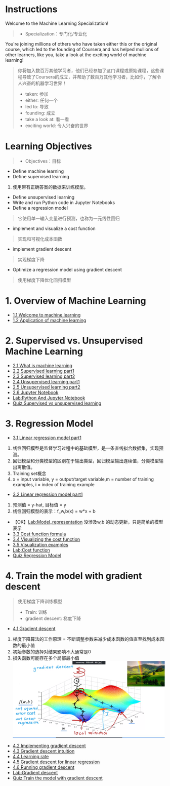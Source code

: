 # Instructions
Welcome to the Machine Learning Specialization!
> - Specialization：专门化/专业化


You're joining millions of others who have taken either this or the original course, which led to the founding of Coursera,and has helped mullions of other learners, like you, take a look at the exciting world of machine learning!
> 你将加入数百万其他学习者，他们已经参加了这门课程或原始课程，这些课程导致了Coursera的成立，并帮助了数百万其他学习者，比如你，了解令人兴奋的机器学习世界！
> - taken: 参加
> - either: 任何一个
> - led to: 导致
> - founding: 成立
> - take a look at: 看一看
> - exciting world: 令人兴奋的世界


# Learning Objectives
> - Objectives：目标

- Define machine learning
- Define supervised learning
1. 使用带有正确答案的数据来训练模型。
- Define unsupervised learning
- Write and run Python code in Jupyter Notebooks
- Define a regression model
> 它使用单一输入变量进行预测，也称为一元线性回归
- implement and visualize a cost function
> 实现和可视化成本函数
- implement gradient descent
> 实现梯度下降
- Optimize a regression model using gradient descent
> 使用梯度下降优化回归模型

# 1. Overview of Machine Learning

- [1.1 Welcome to machine learning](./video/W1_1.1_Welcome_To_Maching_Learning.md)
- [1.2 Application of machine learning](./video/W1_1.2_Application_Of_Machine_Learning.md)

# 2. Supervised vs. Unsupervised Machine Learning

- [2.1 What is machine learning](./video/W1_2.1_What_Is_Machine_Learning.md)
- [2.2 Supervised learning part1](./video/W1_2.2_Supervised_Learning_Part1.md)
- [2.3 Supervised learning part2](./video/W1_2.3_Supervised_Learning_Part2.md)
- [2.4 Unsupervised learning part1](./video/W1_2.4_Unsupervised_Learning_Part1.md)
- [2.5 Unsupervised learning part2](./video/W1_2.5_Unsupervised_Learning_Part2.md)
- [2.6 Jupyter Notebook](./video/W1_2.6_Jupyter_Notebooks.md)
- [Lab:Python And Jupyter Notebook](./lab/C1_W1_Lab01_Python_Jupyter_Soln.ipynb)
- [Quiz:Supervised vs unsupervised learning](./quiz.ipynb#W1-2)

# 3. Regression Model

- [3.1 Linear regression model part1](./video/W1_3.1_Linear_Regression_Model_Part1.md)
1. 线性回归模型是监督学习过程中的基础模型，是一条直线拟合数据集，实现预测。
2. 回归模型和分类模型的区别在于输出类型，回归模型输出连续值，分类模型输出离散值。
3. Training set概念
4. x = input variable, y = output/target variable,m = number of training examples, i = index of training example

- [3.2 Linear regression model part1](./video/W1_3.2_Linear_Regression_Model_Part2.md)
1. 预测值 = y-hat, 目标值 = y
2. 线性回归模型的表示：f_w,b(x) = w*x + b
- 【OK】[Lab:Model_representation](./lab/C1_W1_Lab02_Model_Representation_Soln.ipynb)
没涉及w,b 的动态更新，只是简单的模型表示
- [3.3 Cost function formula](./video/W1_3.3_Cost_Function_Formula.md)
- [3.4 Visualizing the cost function](./video/W1_3.4_Cost_Function_Intuition.md)
- [3.5 Visualization examples](./video/W1_3.5_Visualization_Examples.md)
- [Lab:Cost function](./lab/C1_W1_Lab03_Cost_function_Soln.ipynb)
- [Quiz:Regression Model](./quiz.ipynb#W1-3)

# 4. Train the model with gradient descent
> 使用梯度下降训练模型
> - Train: 训练
> - gradient descent: 梯度下降

- [4.1 Gradient descent](./video/W1_4.1_Gradient_Descent.md)
1. 梯度下降算法的工作原理 = 不断调整参数来减少成本函数的值直至找到成本函数的最小值
2. 初始参数的选择对结果影响不大通常是0
3. 损失函数可能存在多个局部最小值
![alt text](./images/Gradient_Descent.png)
- [4.2 Implementing gradient descent](./video/W1_4.2_Implementing_Gradient_Descent.md)
- [4.3 Gradient descent intuition](./video/W1_4.3_Gradient_Descent_Intuition.md)
- [4.4 Learning rate](./video/W1_4.4_Learning_Rate.md)
- [4.5 Gradient descent for linear regression](./video/W1_4.5_Gradient_Descent_For_Linear_Regression.md)
- [4.6 Running gradient descent](./video/W1_4.6_Running_Gradient_Descent.md)
- [Lab:Gradient descent](./lab/C1_W1_Lab04_Gradient_Descent_Soln.ipynb)
- [Quiz:Train the model with gradient descent](./quiz.ipynb#W1-4)